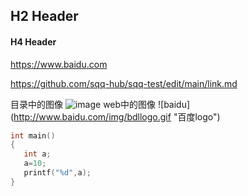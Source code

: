 
## H2 Header
#### H4 Header
https://www.baidu.com

https://github.com/sqq-hub/sqq-test/edit/main/link.md


目录中的图像
![image](https://github.com/sqq-hub/sqq-test/blob/main/Img/productShow04.jpg)
web中的图像
![baidu] (http://www.baidu.com/img/bdllogo.gif "百度logo")
```C
int main()
{
   int a;
   a=10;
   printf("%d",a);
}
